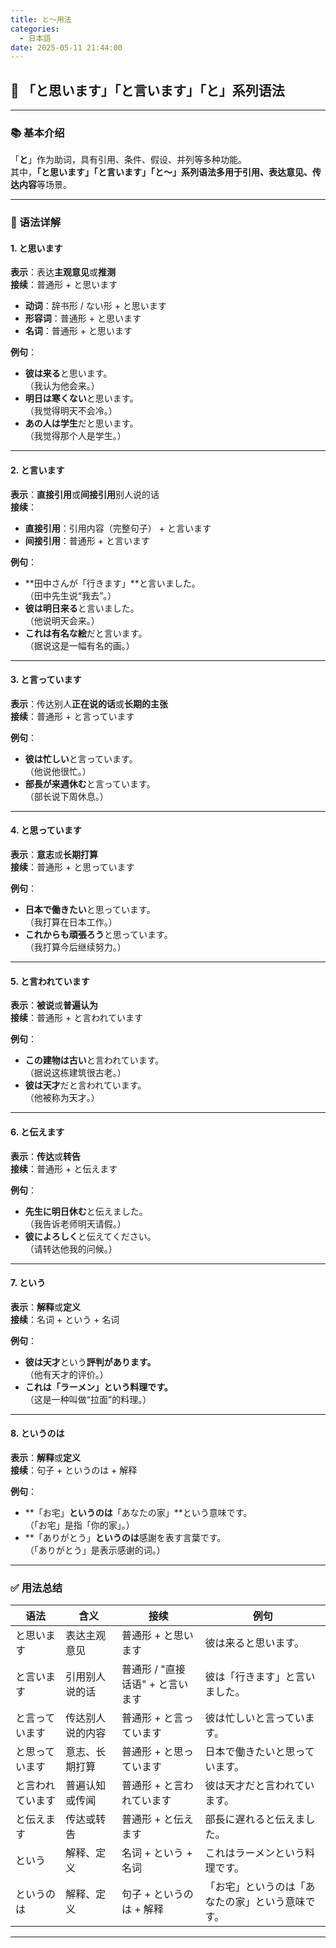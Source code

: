 ```yaml
---
title: と〜用法
categories:
  - 日本語
date: 2025-05-11 21:44:00
---
```


## 🌟 **「と思います」「と言います」「と」系列语法**

---

### **📚 基本介绍**

「**と**」作为助词，具有引用、条件、假设、并列等多种功能。  
其中，**「と思います」「と言います」「と〜」**系列语法多用于**引用、表达意见、传达内容**等场景。

---

### **🔧 语法详解**

#### **1. と思います**

**表示**：表达**主观意见**或**推测**  
**接续**：普通形 + と思います
- **动词**：辞书形 / ない形 + と思います
- **形容词**：普通形 + と思います
- **名词**：普通形 + と思います

**例句**：
- **彼は来る**と思います。  
  （我认为他会来。）
- **明日は寒くない**と思います。  
  （我觉得明天不会冷。）
- **あの人は学生**だと思います。  
  （我觉得那个人是学生。）

---

#### **2. と言います**

**表示**：**直接引用**或**间接引用**别人说的话  
**接续**：
- **直接引用**：引用内容（完整句子） + と言います
- **间接引用**：普通形 + と言います

**例句**：
- **田中さんが「行きます」**と言いました。  
  （田中先生说“我去”。）
- **彼は明日来る**と言いました。  
  （他说明天会来。）
- **これは有名な絵**だと言います。  
  （据说这是一幅有名的画。）

---

#### **3. と言っています**

**表示**：传达别人**正在说的话**或**长期的主张**  
**接续**：普通形 + と言っています

**例句**：
- **彼は忙しい**と言っています。  
  （他说他很忙。）
- **部長が来週休む**と言っています。  
  （部长说下周休息。）

---

#### **4. と思っています**

**表示**：**意志**或**长期打算**  
**接续**：普通形 + と思っています

**例句**：
- **日本で働きたい**と思っています。  
  （我打算在日本工作。）
- **これからも頑張ろう**と思っています。  
  （我打算今后继续努力。）

---

#### **5. と言われています**

**表示**：**被说**或**普遍认为**  
**接续**：普通形 + と言われています

**例句**：
- **この建物は古い**と言われています。  
  （据说这栋建筑很古老。）
- **彼は天才**だと言われています。  
  （他被称为天才。）

---

#### **6. と伝えます**

**表示**：**传达**或**转告**  
**接续**：普通形 + と伝えます

**例句**：
- **先生に明日休む**と伝えました。  
  （我告诉老师明天请假。）
- **彼によろしく**と伝えてください。  
  （请转达他我的问候。）

---

#### **7. という**

**表示**：**解释**或**定义**  
**接续**：名词 + という + 名词

**例句**：
- **彼は天才**という**評判があります。**  
  （他有天才的评价。）
- **これは「ラーメン」**という**料理です。**  
  （这是一种叫做“拉面”的料理。）

---

#### **8. というのは**

**表示**：**解释**或**定义**  
**接续**：句子 + というのは + 解释

**例句**：
- **「お宅」**というのは**「あなたの家」**という意味です。  
  （「お宅」是指「你的家」。）
- **「ありがとう」**というのは**感謝を表す言葉です。  
  （「ありがとう」是表示感谢的词。）

---

### **✅ 用法总结**

| **语法**             | **含义**           | **接续**                                | **例句**                                               |
|----------------------|--------------------|------------------------------------------|--------------------------------------------------------|
| と思います           | 表达主观意见       | 普通形 + と思います                       | 彼は来ると思います。                                    |
| と言います           | 引用别人说的话     | 普通形 / "直接话语" + と言います            | 彼は「行きます」と言いました。                           |
| と言っています       | 传达别人说的内容   | 普通形 + と言っています                   | 彼は忙しいと言っています。                               |
| と思っています       | 意志、长期打算     | 普通形 + と思っています                   | 日本で働きたいと思っています。                           |
| と言われています     | 普遍认知或传闻     | 普通形 + と言われています                 | 彼は天才だと言われています。                             |
| と伝えます           | 传达或转告         | 普通形 + と伝えます                       | 部長に遅れると伝えました。                               |
| という               | 解释、定义         | 名词 + という + 名词                      | これはラーメンという料理です。                           |
| というのは           | 解释、定义         | 句子 + というのは + 解释                   | 「お宅」というのは「あなたの家」という意味です。          |

---

